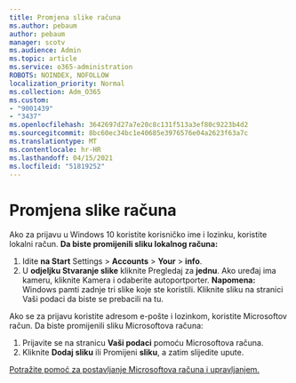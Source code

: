 ```yaml
---
title: Promjena slike računa
ms.author: pebaum
author: pebaum
manager: scotv
ms.audience: Admin
ms.topic: article
ms.service: o365-administration
ROBOTS: NOINDEX, NOFOLLOW
localization_priority: Normal
ms.collection: Adm_O365
ms.custom:
- "9001439"
- "3437"
ms.openlocfilehash: 3642697d27a7e20c8c131f513a3ef80c9223b4d2
ms.sourcegitcommit: 8bc60ec34bc1e40685e3976576e04a2623f63a7c
ms.translationtype: MT
ms.contentlocale: hr-HR
ms.lasthandoff: 04/15/2021
ms.locfileid: "51819252"
---
```

# <a name="change-account-picture"></a>Promjena slike računa

Ako za prijavu u Windows 10 koristite korisničko ime i lozinku, koristite lokalni račun. **Da biste promijenili sliku lokalnog računa:**

1. Idite **na Start** Settings  >  **Accounts**  >  **Your**  >  **info**.
2. U **odjeljku Stvaranje slike** kliknite Pregledaj za **jednu**. Ako uređaj ima kameru, kliknite  Kamera i odaberite autoportporter. 
    **Napomena:** Windows pamti zadnje tri slike koje ste koristili. Kliknite sliku na stranici Vaši podaci da biste se prebacili na tu.

Ako se za prijavu koristite adresom e-pošte i lozinkom, koristite Microsoftov račun. Da biste promijenili sliku Microsoftova računa:

1. Prijavite se na stranicu **Vaši podaci** pomoću Microsoftova računa.
2. Kliknite **Dodaj sliku** ili Promijeni **sliku**, a zatim slijedite upute.

[Potražite pomoć za postavljanje Microsoftova računa i upravljanjem.](https://support.microsoft.com/products/microsoft-account?category=manage-account)
